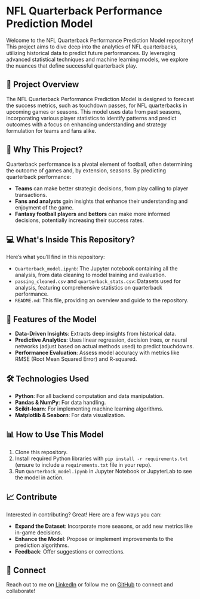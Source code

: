 # NFL Quarterback Performance Prediction Model

Welcome to the NFL Quarterback Performance Prediction Model repository! This project aims to dive deep into the analytics of NFL quarterbacks, utilizing historical data to predict future performances. By leveraging advanced statistical techniques and machine learning models, we explore the nuances that define successful quarterback play.

## 🏈 Project Overview

The NFL Quarterback Performance Prediction Model is designed to forecast the success metrics, such as touchdown passes, for NFL quarterbacks in upcoming games or seasons. This model uses data from past seasons, incorporating various player statistics to identify patterns and predict outcomes with a focus on enhancing understanding and strategy formulation for teams and fans alike.

## 🌟 Why This Project?

Quarterback performance is a pivotal element of football, often determining the outcome of games and, by extension, seasons. By predicting quarterback performance:

- **Teams** can make better strategic decisions, from play calling to player transactions.
- **Fans and analysts** gain insights that enhance their understanding and enjoyment of the game.
- **Fantasy football players** and **bettors** can make more informed decisions, potentially increasing their success rates.

## 💻 What's Inside This Repository?

Here’s what you’ll find in this repository:

- `Quarterback_model.ipynb`: The Jupyter notebook containing all the analysis, from data cleaning to model training and evaluation.
- `passing_cleaned.csv` and `quarterback_stats.csv`: Datasets used for analysis, featuring comprehensive statistics on quarterback performance.
- `README.md`: This file, providing an overview and guide to the repository.

## 🚀 Features of the Model

- **Data-Driven Insights**: Extracts deep insights from historical data.
- **Predictive Analytics**: Uses linear regression, decision trees, or neural networks (adjust based on actual methods used) to predict touchdowns.
- **Performance Evaluation**: Assess model accuracy with metrics like RMSE (Root Mean Squared Error) and R-squared.

## 🛠 Technologies Used

- **Python**: For all backend computation and data manipulation.
- **Pandas & NumPy**: For data handling.
- **Scikit-learn**: For implementing machine learning algorithms.
- **Matplotlib & Seaborn**: For data visualization.

## 📊 How to Use This Model

1. Clone this repository.
2. Install required Python libraries with `pip install -r requirements.txt` (ensure to include a `requirements.txt` file in your repo).
3. Run `Quarterback_model.ipynb` in Jupyter Notebook or JupyterLab to see the model in action.

## 📈 Contribute

Interested in contributing? Great! Here are a few ways you can:

- **Expand the Dataset**: Incorporate more seasons, or add new metrics like in-game decisions.
- **Enhance the Model**: Propose or implement improvements to the prediction algorithms.
- **Feedback**: Offer suggestions or corrections.

## 🔗 Connect

Reach out to me on [LinkedIn](www.linkedin.com/in/axhoang9) or follow me on [GitHub](https://github.com/axhoang) to connect and collaborate!
